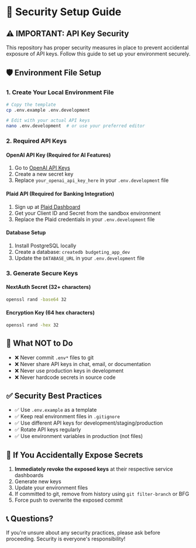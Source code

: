 # 🔐 Security Setup Guide

## ⚠️ IMPORTANT: API Key Security

This repository has proper security measures in place to prevent accidental exposure of API keys. Follow this guide to set up your environment securely.

## 🛡️ Environment File Setup

### 1. Create Your Local Environment File

```bash
# Copy the template
cp .env.example .env.development

# Edit with your actual API keys
nano .env.development  # or use your preferred editor
```

### 2. Required API Keys

#### OpenAI API Key (Required for AI Features)
1. Go to [OpenAI API Keys](https://platform.openai.com/api-keys)
2. Create a new secret key
3. Replace `your_openai_api_key_here` in your `.env.development` file

#### Plaid API (Required for Banking Integration)
1. Sign up at [Plaid Dashboard](https://dashboard.plaid.com/signup)
2. Get your Client ID and Secret from the sandbox environment
3. Replace the Plaid credentials in your `.env.development` file

#### Database Setup
1. Install PostgreSQL locally
2. Create a database: `createdb budgeting_app_dev`
3. Update the `DATABASE_URL` in your `.env.development` file

### 3. Generate Secure Keys

#### NextAuth Secret (32+ characters)
```bash
openssl rand -base64 32
```

#### Encryption Key (64 hex characters)
```bash
openssl rand -hex 32
```

## 🚫 What NOT to Do

- ❌ Never commit `.env*` files to git
- ❌ Never share API keys in chat, email, or documentation
- ❌ Never use production keys in development
- ❌ Never hardcode secrets in source code

## ✅ Security Best Practices

- ✅ Use `.env.example` as a template
- ✅ Keep real environment files in `.gitignore`
- ✅ Use different API keys for development/staging/production
- ✅ Rotate API keys regularly
- ✅ Use environment variables in production (not files)

## 🔄 If You Accidentally Expose Secrets

1. **Immediately revoke the exposed keys** at their respective service dashboards
2. Generate new keys
3. Update your environment files
4. If committed to git, remove from history using `git filter-branch` or BFG
5. Force push to overwrite the exposed commit

## 📞 Questions?

If you're unsure about any security practices, please ask before proceeding. Security is everyone's responsibility!
